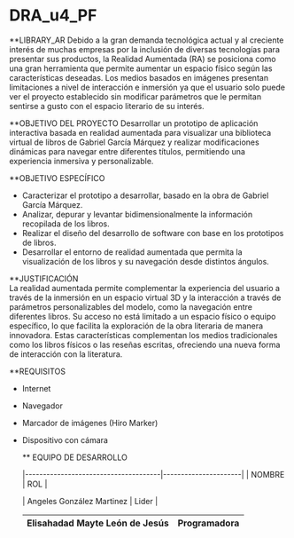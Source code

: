 # DRA_u4_PF

**LIBRARY_AR 
Debido a la gran demanda tecnológica actual y al creciente interés de muchas empresas por la inclusión de diversas tecnologías para presentar sus productos, la Realidad Aumentada (RA) se posiciona como una gran herramienta que permite aumentar un espacio físico según las características deseadas. Los medios basados en imágenes presentan limitaciones a nivel de interacción e inmersión ya que el usuario solo puede ver el proyecto establecido sin modificar parámetros que le permitan sentirse a gusto con el espacio literario de su interés.

**OBJETIVO DEL PROYECTO 
Desarrollar un prototipo de aplicación interactiva basada en realidad aumentada para visualizar una biblioteca virtual de libros de Gabriel García Márquez y realizar modificaciones dinámicas para navegar entre diferentes títulos, permitiendo una experiencia inmersiva y personalizable.

**OBJETIVO ESPECÍFICO 
- Caracterizar el prototipo a desarrollar, basado en la obra de Gabriel García Márquez.  
- Analizar, depurar y levantar bidimensionalmente la información recopilada de los libros.  
- Realizar el diseño del desarrollo de software con base en los prototipos de libros.  
- Desarrollar el entorno de realidad aumentada que permita la visualización de los libros y su navegación desde distintos ángulos.  

**JUSTIFICACIÓN  
La realidad aumentada permite complementar la experiencia del usuario a través de la inmersión en un espacio virtual 3D y la interacción a través de parámetros personalizables del modelo, como la navegación entre diferentes libros. Su acceso no está limitado a un espacio físico o equipo específico, lo que facilita la exploración de la obra literaria de manera innovadora. Estas características complementan los medios tradicionales como los libros físicos o las reseñas escritas, ofreciendo una nueva forma de interacción con la literatura.

**REQUISITOS  
- Internet  
- Navegador  
- Marcador de imágenes (Hiro Marker)  
- Dispositivo con cámara

  ** EQUIPO DE DESARROLLO
  
  |--------------------------------------|----------------------|
  | NOMBRE                               |  ROL                 |
 
  | Angeles González Martinez            |   Lider              |

  |Elisahadad Mayte León de Jesús        |  Programadora        |
  |--------------------------------------|----------------------|

